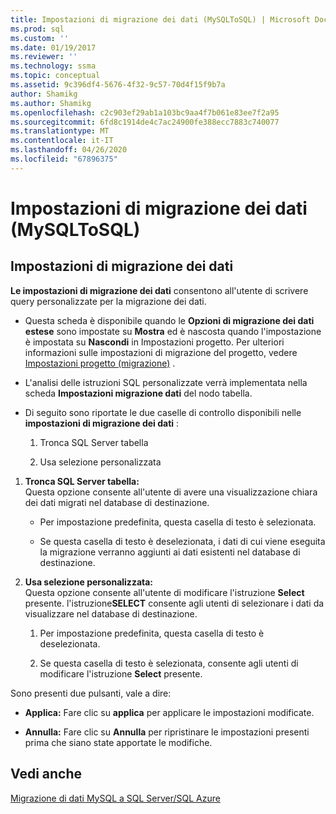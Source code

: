 ```yaml
---
title: Impostazioni di migrazione dei dati (MySQLToSQL) | Microsoft Docs
ms.prod: sql
ms.custom: ''
ms.date: 01/19/2017
ms.reviewer: ''
ms.technology: ssma
ms.topic: conceptual
ms.assetid: 9c396df4-5676-4f32-9c57-70d4f15f9b7a
author: Shamikg
ms.author: Shamikg
ms.openlocfilehash: c2c903ef29ab1a103bc9aa4f7b061e83ee7f2a95
ms.sourcegitcommit: 6fd8c1914de4c7ac24900fe388ecc7883c740077
ms.translationtype: MT
ms.contentlocale: it-IT
ms.lasthandoff: 04/26/2020
ms.locfileid: "67896375"
---
```

# <a name="data-migration-settings-mysqltosql"></a>Impostazioni di migrazione dei dati (MySQLToSQL)
  
## <a name="data-migration-settings"></a>Impostazioni di migrazione dei dati  
**Le impostazioni di migrazione dei dati** consentono all'utente di scrivere query personalizzate per la migrazione dei dati.  
  
-   Questa scheda è disponibile quando le **Opzioni di migrazione dei dati estese** sono impostate su **Mostra** ed è nascosta quando l'impostazione è impostata su **Nascondi** in Impostazioni progetto. Per ulteriori informazioni sulle impostazioni di migrazione del progetto, vedere [Impostazioni progetto (migrazione)](https://msdn.microsoft.com/2a3cba9e-cd54-4a8b-b858-8fc4cf2580d9) .  
  
-   L'analisi delle istruzioni SQL personalizzate verrà implementata nella scheda **Impostazioni migrazione dati** del nodo tabella.  
  
-   Di seguito sono riportate le due caselle di controllo disponibili nelle **impostazioni di migrazione dei dati** :  
  
    1.  Tronca SQL Server tabella  
  
    2.  Usa selezione personalizzata  
  
1.  **Tronca SQL Server tabella:**  
     Questa opzione consente all'utente di avere una visualizzazione chiara dei dati migrati nel database di destinazione.  
  
    -   Per impostazione predefinita, questa casella di testo è selezionata.  
  
    -   Se questa casella di testo è deselezionata, i dati di cui viene eseguita la migrazione verranno aggiunti ai dati esistenti nel database di destinazione.  
  
2.  **Usa selezione personalizzata:**  
     Questa opzione consente all'utente di modificare l'istruzione **Select** presente. l'istruzione**SELECT** consente agli utenti di selezionare i dati da visualizzare nel database di destinazione.  
  
    1.  Per impostazione predefinita, questa casella di testo è deselezionata.  
  
    2.  Se questa casella di testo è selezionata, consente agli utenti di modificare l'istruzione **Select** presente.  
  
Sono presenti due pulsanti, vale a dire:  
  
-   **Applica:** Fare clic su **applica** per applicare le impostazioni modificate.  
  
-   **Annulla:** Fare clic su **Annulla** per ripristinare le impostazioni presenti prima che siano state apportate le modifiche.  
  
## <a name="see-also"></a>Vedi anche  
[Migrazione di dati MySQL a SQL Server/SQL Azure](https://msdn.microsoft.com/a6a7f4d6-68aa-4a38-93bf-53eba0d7dc82)  
  
